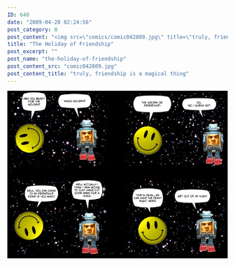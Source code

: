 ```yaml
---
ID: 640
date: "2009-04-28 02:24:56"
post_category: 0
post_content: "<img src=\"comics/comic042809.jpg\" title=\"truly, friendship is a magical thing\" />"
title: "The Holiday of Friendship"
post_excerpt: ""
post_name: "the-holiday-of-friendship"
post_content_src: "comic042809.jpg"
post_content_title: "truly, friendship is a magical thing"
---
```



[![truly, friendship is a magical thing](/comics-hi-res/comic042809.jpg)](/comics-hi-res/comic042809.jpg)
